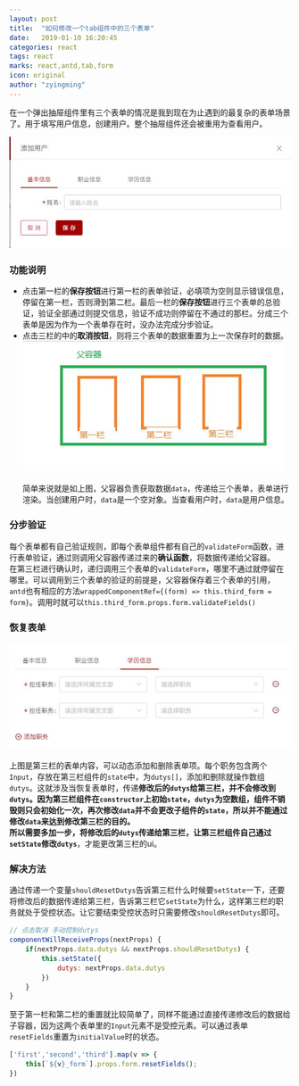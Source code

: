 ```yaml
---
layout: post
title:  "如何修改一个tab组件中的三个表单"
date:   2019-01-10 16:20:45
categories: react
tags: react
marks: react,antd,tab,form
icon: original
author: "zyingming"
---
```

在一个弹出抽屉组件里有三个表单的情况是我到现在为止遇到的最复杂的表单场景了。用于填写用户信息，创建用户。整个抽屉组件还会被重用为查看用户。<br />   

![form](/assets/images/pictures/2019-01/form-tab-antd.jpg)

### 功能说明
- 点击第一栏的**保存按钮**进行第一栏的表单验证，必填项为空则显示错误信息，停留在第一栏，否则滑到第二栏。最后一栏的**保存按钮**进行三个表单的总验证，验证全部通过则提交信息，验证不成功则停留在不通过的那栏。分成三个表单是因为作为一个表单存在时，没办法完成分步验证。<br />
- 点击三栏的中的**取消按钮**，则将三个表单的数据重置为上一次保存时的数据。
![form](/assets/images/pictures/2019-01/form-j.jpg)<br />   
简单来说就是如上图，父容器负责获取数据`data`，传递给三个表单，表单进行渲染。当创建用户时，`data`是一个空对象。当查看用户时，`data`是用户信息。

### 分步验证
每个表单都有自己验证规则，即每个表单组件都有自己的`validateForm`函数，进行表单验证，通过则调用父容器传递过来的**确认函数**，将数据传递给父容器。<br />   在第三栏进行确认时，递归调用三个表单的`validateForm`，哪里不通过就停留在哪里。可以调用到三个表单的验证的前提是，父容器保存着三个表单的引用，`antd`也有相应的方法`wrappedComponentRef={(form) => this.third_form = form}`。调用时就可以`this.third_form.props.form.validateFields()`

### 恢复表单
![form](/assets/images/pictures/2019-01/form-tab-3-antd.jpg)<br />   
上图是第三栏的表单内容，可以动态添加和删除表单项。每个职务包含两个`Input`，存放在第三栏组件的`state`中，为`dutys[]`，添加和删除就操作数组`dutys`。这就涉及当恢复表单时，传递**修改后的`dutys`**给第三栏，并不会修改到`dutys`。因为第三栏组件在`constructor`上初始`state`，`dutys`为空数组，组件不销毁则只会初始化一次，再次修改`data`并不会更改子组件的`state`，所以并不能通过修改`data`来达到修改第三栏的目的。<br />   所以需要多加一步，将修改后的`dutys`传递给第三栏，让第三栏组件**自己通过`setState`修改`dutys`**，才能更改第三栏的ui。
### 解决方法
通过传递一个变量`shouldResetDutys`告诉第三栏什么时候要`setState`一下，还要将修改后的数据传递给第三栏，告诉第三栏它`setState`为什么，这样第三栏的职务就处于受控状态。让它要结束受控状态时只需要修改`shouldResetDutys`即可。

```javascript
// 点击取消 手动控制dutys
componentWillReceiveProps(nextProps) {
	if(nextProps.data.dutys && nextProps.shouldResetDutys) {
		this.setState({
			dutys: nextProps.data.dutys
		})
	}
}
```
至于第一栏和第二栏的重置就比较简单了，同样不能通过直接传递修改后的数据给子容器，因为这两个表单里的`Input`元素不是受控元素。可以通过表单`resetFields`重置为`initialValue`时的状态。

```javascript
['first','second','third'].map(v => {
	this[`${v}_form`].props.form.resetFields();
})
```

